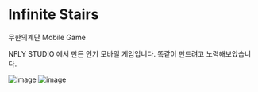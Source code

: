 # Infinite Stairs
 무한의계단 Mobile Game


NFLY STUDIO 에서 만든 인기 모바일 게임입니다.
똑같이 만드려고 노력해보았습니다.

![image](https://user-images.githubusercontent.com/60915285/78452771-37cdea80-76c8-11ea-81e9-20dd64f4c601.png)
![image](https://user-images.githubusercontent.com/60915285/78452834-aad76100-76c8-11ea-87b5-ea627ac426b9.png)
